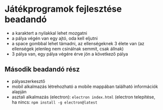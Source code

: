 # Játékprogramok fejlesztése beadandó

- a karaktert a nyilakkal lehet mozgatni
- a pálya végén van egy ajtó, oda kell eljutni
- a space gombbal lehet támadni, az ellenségeknek 3 élete van (az ellenségek jelenleg nem csinálnak semmit, csak állnak)
- 3 pálya van, egy pálya végére érve jön a következő pálya

## Második beadandó rész
- pályaszerkesztő
- mobil alkalmazás létrehozható a mobile mappában található információk alapján
- asztali alkalmazás (electron): `electron index.html` (electron telepítése, ha nincs: `npm install -g electron@latest`
